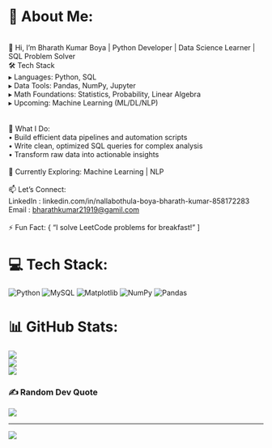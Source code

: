 # 💫 About Me:
<br>👋 Hi, I’m Bharath Kumar Boya | Python Developer | Data Science Learner | SQL Problem Solver<br>🛠️ Tech Stack<br>▸ Languages: Python, SQL<br>▸ Data Tools: Pandas, NumPy, Jupyter<br>▸ Math Foundations: Statistics, Probability, Linear Algebra<br>▸ Upcoming: Machine Learning (ML/DL/NLP)<br><br><br>🚀 What I Do:<br>• Build efficient data pipelines and automation scripts<br>• Write clean, optimized SQL queries for complex analysis<br>• Transform raw data into actionable insights<br><br>🔭 Currently Exploring: Machine Learning | NLP<br><br>📫 Let’s Connect:<br>LinkedIn : linkedin.com/in/nallabothula-boya-bharath-kumar-858172283<br>Email : bharathkumar21919@gamil.com<br><br>⚡ Fun Fact: { “I solve LeetCode problems for breakfast!” ]<br>


# 💻 Tech Stack:
![Python](https://img.shields.io/badge/python-3670A0?style=for-the-badge&logo=python&logoColor=ffdd54) ![MySQL](https://img.shields.io/badge/mysql-4479A1.svg?style=for-the-badge&logo=mysql&logoColor=white) ![Matplotlib](https://img.shields.io/badge/Matplotlib-%23ffffff.svg?style=for-the-badge&logo=Matplotlib&logoColor=black) ![NumPy](https://img.shields.io/badge/numpy-%23013243.svg?style=for-the-badge&logo=numpy&logoColor=white) ![Pandas](https://img.shields.io/badge/pandas-%23150458.svg?style=for-the-badge&logo=pandas&logoColor=white)
# 📊 GitHub Stats:
![](https://github-readme-stats.vercel.app/api?username=bharathkumar-24&theme=default&hide_border=false&include_all_commits=false&count_private=false)<br/>
![](https://nirzak-streak-stats.vercel.app/?user=bharathkumar-24&theme=default&hide_border=false)<br/>
![](https://github-readme-stats.vercel.app/api/top-langs/?username=bharathkumar-24&theme=default&hide_border=false&include_all_commits=false&count_private=false&layout=compact)

### ✍️ Random Dev Quote
![](https://quotes-github-readme.vercel.app/api?type=horizontal&theme=radical)

---
[![](https://visitcount.itsvg.in/api?id=bharathkumar-24&icon=0&color=0)](https://visitcount.itsvg.in)

<!-- Proudly created with GPRM ( https://gprm.itsvg.in ) -->
